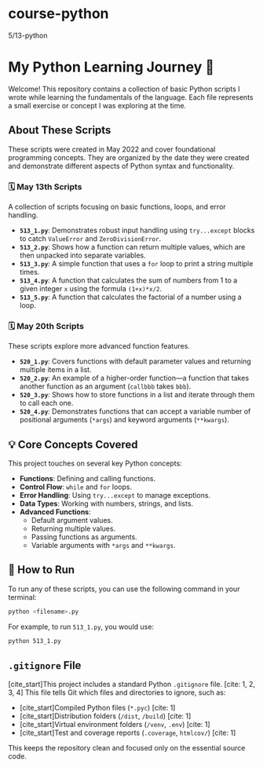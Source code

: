 # course-python
5/13-python


# My Python Learning Journey 🐍

Welcome! This repository contains a collection of basic Python scripts I wrote while learning the fundamentals of the language. Each file represents a small exercise or concept I was exploring at the time.

## About These Scripts

These scripts were created in May 2022 and cover foundational programming concepts. They are organized by the date they were created and demonstrate different aspects of Python syntax and functionality.

### 🗓️ May 13th Scripts

A collection of scripts focusing on basic functions, loops, and error handling.

* **`513_1.py`**: Demonstrates robust input handling using `try...except` blocks to catch `ValueError` and `ZeroDivisionError`.
* **`513_2.py`**: Shows how a function can return multiple values, which are then unpacked into separate variables.
* **`513_3.py`**: A simple function that uses a `for` loop to print a string multiple times.
* **`513_4.py`**: A function that calculates the sum of numbers from 1 to a given integer `x` using the formula `(1+x)*x/2`.
* **`513_5.py`**: A function that calculates the factorial of a number using a loop.

### 🗓️ May 20th Scripts

These scripts explore more advanced function features.

* **`520_1.py`**: Covers functions with default parameter values and returning multiple items in a list.
* **`520_2.py`**: An example of a higher-order function—a function that takes another function as an argument (`callbbb` takes `bbb`).
* **`520_3.py`**: Shows how to store functions in a list and iterate through them to call each one.
* **`520_4.py`**: Demonstrates functions that can accept a variable number of positional arguments (`*args`) and keyword arguments (`**kwargs`).

## 💡 Core Concepts Covered

This project touches on several key Python concepts:

* **Functions**: Defining and calling functions.
* **Control Flow**: `while` and `for` loops.
* **Error Handling**: Using `try...except` to manage exceptions.
* **Data Types**: Working with numbers, strings, and lists.
* **Advanced Functions**:
    * Default argument values.
    * Returning multiple values.
    * Passing functions as arguments.
    * Variable arguments with `*args` and `**kwargs`.

## 🚀 How to Run

To run any of these scripts, you can use the following command in your terminal:

```bash
python <filename>.py
```

For example, to run `513_1.py`, you would use:

```bash
python 513_1.py
```

## `.gitignore` File

[cite_start]This project includes a standard Python `.gitignore` file. [cite: 1, 2, 3, 4] This file tells Git which files and directories to ignore, such as:
* [cite_start]Compiled Python files (`*.pyc`) [cite: 1]
* [cite_start]Distribution folders (`/dist`, `/build`) [cite: 1]
* [cite_start]Virtual environment folders (`/venv`, `.env`) [cite: 1]
* [cite_start]Test and coverage reports (`.coverage`, `htmlcov/`) [cite: 1]

This keeps the repository clean and focused only on the essential source code.
